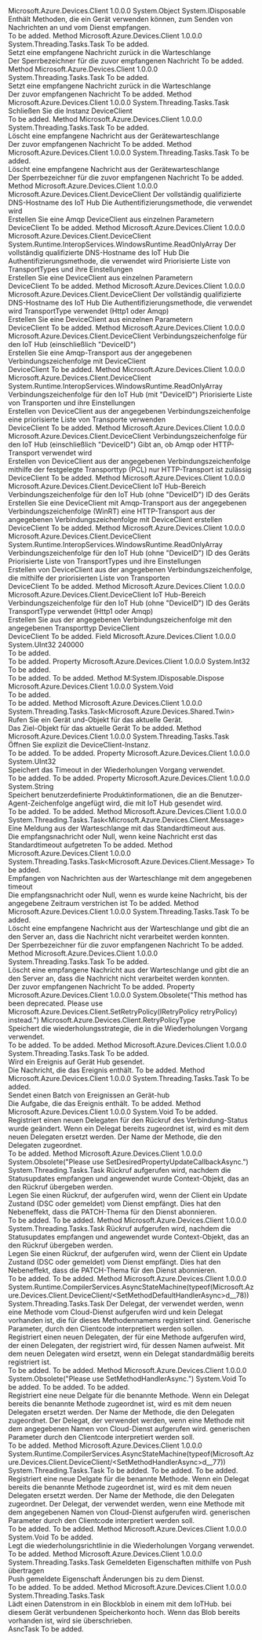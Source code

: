 <Type Name="DeviceClient" FullName="Microsoft.Azure.Devices.Client.DeviceClient">
  <TypeSignature Language="C#" Value="public sealed class DeviceClient : IDisposable" />
  <TypeSignature Language="ILAsm" Value=".class public auto ansi sealed beforefieldinit DeviceClient extends System.Object implements class System.IDisposable" />
  <TypeSignature Language="DocId" Value="T:Microsoft.Azure.Devices.Client.DeviceClient" />
  <TypeSignature Language="VB.NET" Value="Public NotInheritable Class DeviceClient&#xA;Implements IDisposable" />
  <TypeSignature Language="F#" Value="type DeviceClient = class&#xA;    interface IDisposable" />
  <AssemblyInfo>
    <AssemblyName>Microsoft.Azure.Devices.Client</AssemblyName>
    <AssemblyVersion>1.0.0.0</AssemblyVersion>
  </AssemblyInfo>
  <Base>
    <BaseTypeName>System.Object</BaseTypeName>
  </Base>
  <Interfaces>
    <Interface>
      <InterfaceName>System.IDisposable</InterfaceName>
    </Interface>
  </Interfaces>
  <Docs>
    <summary>
            Enthält Methoden, die ein Gerät verwenden können, zum Senden von Nachrichten an und vom Dienst empfangen.
            </summary>
    <remarks>To be added.</remarks>
  </Docs>
  <Members>
    <Member MemberName="AbandonAsync">
      <MemberSignature Language="C#" Value="public System.Threading.Tasks.Task AbandonAsync (Microsoft.Azure.Devices.Client.Message message);" />
      <MemberSignature Language="ILAsm" Value=".method public hidebysig instance class System.Threading.Tasks.Task AbandonAsync(class Microsoft.Azure.Devices.Client.Message message) cil managed" />
      <MemberSignature Language="DocId" Value="M:Microsoft.Azure.Devices.Client.DeviceClient.AbandonAsync(Microsoft.Azure.Devices.Client.Message)" />
      <MemberSignature Language="F#" Value="member this.AbandonAsync : Microsoft.Azure.Devices.Client.Message -&gt; System.Threading.Tasks.Task" Usage="deviceClient.AbandonAsync message" />
      <MemberType>Method</MemberType>
      <AssemblyInfo>
        <AssemblyName>Microsoft.Azure.Devices.Client</AssemblyName>
        <AssemblyVersion>1.0.0.0</AssemblyVersion>
      </AssemblyInfo>
      <ReturnValue>
        <ReturnType>System.Threading.Tasks.Task</ReturnType>
      </ReturnValue>
      <Parameters>
        <Parameter Name="message" Type="Microsoft.Azure.Devices.Client.Message" />
      </Parameters>
      <Docs>
        <param name="message">To be added.</param>
        <summary>
            Setzt eine empfangene Nachricht zurück in die Warteschlange
            </summary>
        <returns>Der Sperrbezeichner für die zuvor empfangenen Nachricht</returns>
        <remarks>To be added.</remarks>
      </Docs>
    </Member>
    <Member MemberName="AbandonAsync">
      <MemberSignature Language="C#" Value="public System.Threading.Tasks.Task AbandonAsync (string lockToken);" />
      <MemberSignature Language="ILAsm" Value=".method public hidebysig instance class System.Threading.Tasks.Task AbandonAsync(string lockToken) cil managed" />
      <MemberSignature Language="DocId" Value="M:Microsoft.Azure.Devices.Client.DeviceClient.AbandonAsync(System.String)" />
      <MemberSignature Language="VB.NET" Value="Public Function AbandonAsync (lockToken As String) As Task" />
      <MemberSignature Language="F#" Value="member this.AbandonAsync : string -&gt; System.Threading.Tasks.Task" Usage="deviceClient.AbandonAsync lockToken" />
      <MemberType>Method</MemberType>
      <AssemblyInfo>
        <AssemblyName>Microsoft.Azure.Devices.Client</AssemblyName>
        <AssemblyVersion>1.0.0.0</AssemblyVersion>
      </AssemblyInfo>
      <ReturnValue>
        <ReturnType>System.Threading.Tasks.Task</ReturnType>
      </ReturnValue>
      <Parameters>
        <Parameter Name="lockToken" Type="System.String" />
      </Parameters>
      <Docs>
        <param name="lockToken">To be added.</param>
        <summary>
            Setzt eine empfangene Nachricht zurück in die Warteschlange
            </summary>
        <returns>Der zuvor empfangenen Nachricht</returns>
        <remarks>To be added.</remarks>
      </Docs>
    </Member>
    <Member MemberName="CloseAsync">
      <MemberSignature Language="C#" Value="public System.Threading.Tasks.Task CloseAsync ();" />
      <MemberSignature Language="ILAsm" Value=".method public hidebysig instance class System.Threading.Tasks.Task CloseAsync() cil managed" />
      <MemberSignature Language="DocId" Value="M:Microsoft.Azure.Devices.Client.DeviceClient.CloseAsync" />
      <MemberSignature Language="VB.NET" Value="Public Function CloseAsync () As Task" />
      <MemberSignature Language="F#" Value="member this.CloseAsync : unit -&gt; System.Threading.Tasks.Task" Usage="deviceClient.CloseAsync " />
      <MemberType>Method</MemberType>
      <AssemblyInfo>
        <AssemblyName>Microsoft.Azure.Devices.Client</AssemblyName>
        <AssemblyVersion>1.0.0.0</AssemblyVersion>
      </AssemblyInfo>
      <ReturnValue>
        <ReturnType>System.Threading.Tasks.Task</ReturnType>
      </ReturnValue>
      <Parameters />
      <Docs>
        <summary>
            Schließen Sie die Instanz DeviceClient
            </summary>
        <returns />
        <remarks>To be added.</remarks>
      </Docs>
    </Member>
    <Member MemberName="CompleteAsync">
      <MemberSignature Language="C#" Value="public System.Threading.Tasks.Task CompleteAsync (Microsoft.Azure.Devices.Client.Message message);" />
      <MemberSignature Language="ILAsm" Value=".method public hidebysig instance class System.Threading.Tasks.Task CompleteAsync(class Microsoft.Azure.Devices.Client.Message message) cil managed" />
      <MemberSignature Language="DocId" Value="M:Microsoft.Azure.Devices.Client.DeviceClient.CompleteAsync(Microsoft.Azure.Devices.Client.Message)" />
      <MemberSignature Language="F#" Value="member this.CompleteAsync : Microsoft.Azure.Devices.Client.Message -&gt; System.Threading.Tasks.Task" Usage="deviceClient.CompleteAsync message" />
      <MemberType>Method</MemberType>
      <AssemblyInfo>
        <AssemblyName>Microsoft.Azure.Devices.Client</AssemblyName>
        <AssemblyVersion>1.0.0.0</AssemblyVersion>
      </AssemblyInfo>
      <ReturnValue>
        <ReturnType>System.Threading.Tasks.Task</ReturnType>
      </ReturnValue>
      <Parameters>
        <Parameter Name="message" Type="Microsoft.Azure.Devices.Client.Message" />
      </Parameters>
      <Docs>
        <param name="message">To be added.</param>
        <summary>
            Löscht eine empfangene Nachricht aus der Gerätewarteschlange
            </summary>
        <returns>Der zuvor empfangenen Nachricht</returns>
        <remarks>To be added.</remarks>
      </Docs>
    </Member>
    <Member MemberName="CompleteAsync">
      <MemberSignature Language="C#" Value="public System.Threading.Tasks.Task CompleteAsync (string lockToken);" />
      <MemberSignature Language="ILAsm" Value=".method public hidebysig instance class System.Threading.Tasks.Task CompleteAsync(string lockToken) cil managed" />
      <MemberSignature Language="DocId" Value="M:Microsoft.Azure.Devices.Client.DeviceClient.CompleteAsync(System.String)" />
      <MemberSignature Language="VB.NET" Value="Public Function CompleteAsync (lockToken As String) As Task" />
      <MemberSignature Language="F#" Value="member this.CompleteAsync : string -&gt; System.Threading.Tasks.Task" Usage="deviceClient.CompleteAsync lockToken" />
      <MemberType>Method</MemberType>
      <AssemblyInfo>
        <AssemblyName>Microsoft.Azure.Devices.Client</AssemblyName>
        <AssemblyVersion>1.0.0.0</AssemblyVersion>
      </AssemblyInfo>
      <ReturnValue>
        <ReturnType>System.Threading.Tasks.Task</ReturnType>
      </ReturnValue>
      <Parameters>
        <Parameter Name="lockToken" Type="System.String" />
      </Parameters>
      <Docs>
        <param name="lockToken">To be added.</param>
        <summary>
            Löscht eine empfangene Nachricht aus der Gerätewarteschlange
            </summary>
        <returns>Der Sperrbezeichner für die zuvor empfangenen Nachricht</returns>
        <remarks>To be added.</remarks>
      </Docs>
    </Member>
    <Member MemberName="Create">
      <MemberSignature Language="C#" Value="public static Microsoft.Azure.Devices.Client.DeviceClient Create (string hostname, Microsoft.Azure.Devices.Client.IAuthenticationMethod authenticationMethod);" />
      <MemberSignature Language="ILAsm" Value=".method public static hidebysig class Microsoft.Azure.Devices.Client.DeviceClient Create(string hostname, class Microsoft.Azure.Devices.Client.IAuthenticationMethod authenticationMethod) cil managed" />
      <MemberSignature Language="DocId" Value="M:Microsoft.Azure.Devices.Client.DeviceClient.Create(System.String,Microsoft.Azure.Devices.Client.IAuthenticationMethod)" />
      <MemberSignature Language="VB.NET" Value="Public Shared Function Create (hostname As String, authenticationMethod As IAuthenticationMethod) As DeviceClient" />
      <MemberSignature Language="F#" Value="static member Create : string * Microsoft.Azure.Devices.Client.IAuthenticationMethod -&gt; Microsoft.Azure.Devices.Client.DeviceClient" Usage="Microsoft.Azure.Devices.Client.DeviceClient.Create (hostname, authenticationMethod)" />
      <MemberType>Method</MemberType>
      <AssemblyInfo>
        <AssemblyName>Microsoft.Azure.Devices.Client</AssemblyName>
        <AssemblyVersion>1.0.0.0</AssemblyVersion>
      </AssemblyInfo>
      <ReturnValue>
        <ReturnType>Microsoft.Azure.Devices.Client.DeviceClient</ReturnType>
      </ReturnValue>
      <Parameters>
        <Parameter Name="hostname" Type="System.String" />
        <Parameter Name="authenticationMethod" Type="Microsoft.Azure.Devices.Client.IAuthenticationMethod" />
      </Parameters>
      <Docs>
        <param name="hostname">Der vollständig qualifizierte DNS-Hostname des IoT Hub</param>
        <param name="authenticationMethod">Die Authentifizierungsmethode, die verwendet wird</param>
        <summary>
            Erstellen Sie eine Amqp DeviceClient aus einzelnen Parametern
            </summary>
        <returns>DeviceClient</returns>
        <remarks>To be added.</remarks>
      </Docs>
    </Member>
    <Member MemberName="Create">
      <MemberSignature Language="C#" Value="public static Microsoft.Azure.Devices.Client.DeviceClient Create (string hostname, Microsoft.Azure.Devices.Client.IAuthenticationMethod authenticationMethod, Microsoft.Azure.Devices.Client.ITransportSettings[] transportSettings);" />
      <MemberSignature Language="ILAsm" Value=".method public static hidebysig class Microsoft.Azure.Devices.Client.DeviceClient Create(string hostname, class Microsoft.Azure.Devices.Client.IAuthenticationMethod authenticationMethod, class Microsoft.Azure.Devices.Client.ITransportSettings[] transportSettings) cil managed" />
      <MemberSignature Language="DocId" Value="M:Microsoft.Azure.Devices.Client.DeviceClient.Create(System.String,Microsoft.Azure.Devices.Client.IAuthenticationMethod,Microsoft.Azure.Devices.Client.ITransportSettings[])" />
      <MemberSignature Language="VB.NET" Value="Public Shared Function Create (hostname As String, authenticationMethod As IAuthenticationMethod, transportSettings As ITransportSettings()) As DeviceClient" />
      <MemberSignature Language="F#" Value="static member Create : string * Microsoft.Azure.Devices.Client.IAuthenticationMethod * Microsoft.Azure.Devices.Client.ITransportSettings[] -&gt; Microsoft.Azure.Devices.Client.DeviceClient" Usage="Microsoft.Azure.Devices.Client.DeviceClient.Create (hostname, authenticationMethod, transportSettings)" />
      <MemberType>Method</MemberType>
      <AssemblyInfo>
        <AssemblyName>Microsoft.Azure.Devices.Client</AssemblyName>
        <AssemblyVersion>1.0.0.0</AssemblyVersion>
      </AssemblyInfo>
      <ReturnValue>
        <ReturnType>Microsoft.Azure.Devices.Client.DeviceClient</ReturnType>
      </ReturnValue>
      <Parameters>
        <Parameter Name="hostname" Type="System.String" />
        <Parameter Name="authenticationMethod" Type="Microsoft.Azure.Devices.Client.IAuthenticationMethod" />
        <Parameter Name="transportSettings" Type="Microsoft.Azure.Devices.Client.ITransportSettings[]">
          <Attributes>
            <Attribute>
              <AttributeName>System.Runtime.InteropServices.WindowsRuntime.ReadOnlyArray</AttributeName>
            </Attribute>
          </Attributes>
        </Parameter>
      </Parameters>
      <Docs>
        <param name="hostname">Der vollständig qualifizierte DNS-Hostname des IoT Hub</param>
        <param name="authenticationMethod">Die Authentifizierungsmethode, die verwendet wird</param>
        <param name="transportSettings">Priorisierte Liste von TransportTypes und ihre Einstellungen</param>
        <summary>
            Erstellen Sie eine DeviceClient aus einzelnen Parametern
            </summary>
        <returns>DeviceClient</returns>
        <remarks>To be added.</remarks>
      </Docs>
    </Member>
    <Member MemberName="Create">
      <MemberSignature Language="C#" Value="public static Microsoft.Azure.Devices.Client.DeviceClient Create (string hostname, Microsoft.Azure.Devices.Client.IAuthenticationMethod authenticationMethod, Microsoft.Azure.Devices.Client.TransportType transportType);" />
      <MemberSignature Language="ILAsm" Value=".method public static hidebysig class Microsoft.Azure.Devices.Client.DeviceClient Create(string hostname, class Microsoft.Azure.Devices.Client.IAuthenticationMethod authenticationMethod, valuetype Microsoft.Azure.Devices.Client.TransportType transportType) cil managed" />
      <MemberSignature Language="DocId" Value="M:Microsoft.Azure.Devices.Client.DeviceClient.Create(System.String,Microsoft.Azure.Devices.Client.IAuthenticationMethod,Microsoft.Azure.Devices.Client.TransportType)" />
      <MemberSignature Language="F#" Value="static member Create : string * Microsoft.Azure.Devices.Client.IAuthenticationMethod * Microsoft.Azure.Devices.Client.TransportType -&gt; Microsoft.Azure.Devices.Client.DeviceClient" Usage="Microsoft.Azure.Devices.Client.DeviceClient.Create (hostname, authenticationMethod, transportType)" />
      <MemberType>Method</MemberType>
      <AssemblyInfo>
        <AssemblyName>Microsoft.Azure.Devices.Client</AssemblyName>
        <AssemblyVersion>1.0.0.0</AssemblyVersion>
      </AssemblyInfo>
      <ReturnValue>
        <ReturnType>Microsoft.Azure.Devices.Client.DeviceClient</ReturnType>
      </ReturnValue>
      <Parameters>
        <Parameter Name="hostname" Type="System.String" />
        <Parameter Name="authenticationMethod" Type="Microsoft.Azure.Devices.Client.IAuthenticationMethod" />
        <Parameter Name="transportType" Type="Microsoft.Azure.Devices.Client.TransportType" />
      </Parameters>
      <Docs>
        <param name="hostname">Der vollständig qualifizierte DNS-Hostname des IoT Hub</param>
        <param name="authenticationMethod">Die Authentifizierungsmethode, die verwendet wird</param>
        <param name="transportType">TransportType verwendet (Http1 oder Amqp)</param>
        <summary>
            Erstellen Sie eine DeviceClient aus einzelnen Parametern
            </summary>
        <returns>DeviceClient</returns>
        <remarks>To be added.</remarks>
      </Docs>
    </Member>
    <Member MemberName="CreateFromConnectionString">
      <MemberSignature Language="C#" Value="public static Microsoft.Azure.Devices.Client.DeviceClient CreateFromConnectionString (string connectionString);" />
      <MemberSignature Language="ILAsm" Value=".method public static hidebysig class Microsoft.Azure.Devices.Client.DeviceClient CreateFromConnectionString(string connectionString) cil managed" />
      <MemberSignature Language="DocId" Value="M:Microsoft.Azure.Devices.Client.DeviceClient.CreateFromConnectionString(System.String)" />
      <MemberSignature Language="VB.NET" Value="Public Shared Function CreateFromConnectionString (connectionString As String) As DeviceClient" />
      <MemberSignature Language="F#" Value="static member CreateFromConnectionString : string -&gt; Microsoft.Azure.Devices.Client.DeviceClient" Usage="Microsoft.Azure.Devices.Client.DeviceClient.CreateFromConnectionString connectionString" />
      <MemberType>Method</MemberType>
      <AssemblyInfo>
        <AssemblyName>Microsoft.Azure.Devices.Client</AssemblyName>
        <AssemblyVersion>1.0.0.0</AssemblyVersion>
      </AssemblyInfo>
      <ReturnValue>
        <ReturnType>Microsoft.Azure.Devices.Client.DeviceClient</ReturnType>
      </ReturnValue>
      <Parameters>
        <Parameter Name="connectionString" Type="System.String" />
      </Parameters>
      <Docs>
        <param name="connectionString">Verbindungszeichenfolge für den IoT Hub (einschließlich "DeviceID")</param>
        <summary>
            Erstellen Sie eine Amqp-Transport aus der angegebenen Verbindungszeichenfolge mit DeviceClient
            </summary>
        <returns>DeviceClient</returns>
        <remarks>To be added.</remarks>
      </Docs>
    </Member>
    <Member MemberName="CreateFromConnectionString">
      <MemberSignature Language="C#" Value="public static Microsoft.Azure.Devices.Client.DeviceClient CreateFromConnectionString (string connectionString, Microsoft.Azure.Devices.Client.ITransportSettings[] transportSettings);" />
      <MemberSignature Language="ILAsm" Value=".method public static hidebysig class Microsoft.Azure.Devices.Client.DeviceClient CreateFromConnectionString(string connectionString, class Microsoft.Azure.Devices.Client.ITransportSettings[] transportSettings) cil managed" />
      <MemberSignature Language="DocId" Value="M:Microsoft.Azure.Devices.Client.DeviceClient.CreateFromConnectionString(System.String,Microsoft.Azure.Devices.Client.ITransportSettings[])" />
      <MemberSignature Language="VB.NET" Value="Public Shared Function CreateFromConnectionString (connectionString As String, transportSettings As ITransportSettings()) As DeviceClient" />
      <MemberSignature Language="F#" Value="static member CreateFromConnectionString : string * Microsoft.Azure.Devices.Client.ITransportSettings[] -&gt; Microsoft.Azure.Devices.Client.DeviceClient" Usage="Microsoft.Azure.Devices.Client.DeviceClient.CreateFromConnectionString (connectionString, transportSettings)" />
      <MemberType>Method</MemberType>
      <AssemblyInfo>
        <AssemblyName>Microsoft.Azure.Devices.Client</AssemblyName>
        <AssemblyVersion>1.0.0.0</AssemblyVersion>
      </AssemblyInfo>
      <ReturnValue>
        <ReturnType>Microsoft.Azure.Devices.Client.DeviceClient</ReturnType>
      </ReturnValue>
      <Parameters>
        <Parameter Name="connectionString" Type="System.String" />
        <Parameter Name="transportSettings" Type="Microsoft.Azure.Devices.Client.ITransportSettings[]">
          <Attributes>
            <Attribute>
              <AttributeName>System.Runtime.InteropServices.WindowsRuntime.ReadOnlyArray</AttributeName>
            </Attribute>
          </Attributes>
        </Parameter>
      </Parameters>
      <Docs>
        <param name="connectionString">Verbindungszeichenfolge für den IoT Hub (mit "DeviceID")</param>
        <param name="transportSettings">Priorisierte Liste von Transporten und ihre Einstellungen</param>
        <summary>
            Erstellen von DeviceClient aus der angegebenen Verbindungszeichenfolge eine priorisierte Liste von Transporte verwenden
            </summary>
        <returns>DeviceClient</returns>
        <remarks>To be added.</remarks>
      </Docs>
    </Member>
    <Member MemberName="CreateFromConnectionString">
      <MemberSignature Language="C#" Value="public static Microsoft.Azure.Devices.Client.DeviceClient CreateFromConnectionString (string connectionString, Microsoft.Azure.Devices.Client.TransportType transportType);" />
      <MemberSignature Language="ILAsm" Value=".method public static hidebysig class Microsoft.Azure.Devices.Client.DeviceClient CreateFromConnectionString(string connectionString, valuetype Microsoft.Azure.Devices.Client.TransportType transportType) cil managed" />
      <MemberSignature Language="DocId" Value="M:Microsoft.Azure.Devices.Client.DeviceClient.CreateFromConnectionString(System.String,Microsoft.Azure.Devices.Client.TransportType)" />
      <MemberSignature Language="F#" Value="static member CreateFromConnectionString : string * Microsoft.Azure.Devices.Client.TransportType -&gt; Microsoft.Azure.Devices.Client.DeviceClient" Usage="Microsoft.Azure.Devices.Client.DeviceClient.CreateFromConnectionString (connectionString, transportType)" />
      <MemberType>Method</MemberType>
      <AssemblyInfo>
        <AssemblyName>Microsoft.Azure.Devices.Client</AssemblyName>
        <AssemblyVersion>1.0.0.0</AssemblyVersion>
      </AssemblyInfo>
      <ReturnValue>
        <ReturnType>Microsoft.Azure.Devices.Client.DeviceClient</ReturnType>
      </ReturnValue>
      <Parameters>
        <Parameter Name="connectionString" Type="System.String" />
        <Parameter Name="transportType" Type="Microsoft.Azure.Devices.Client.TransportType" />
      </Parameters>
      <Docs>
        <param name="connectionString">Verbindungszeichenfolge für den IoT Hub (einschließlich "DeviceID")</param>
        <param name="transportType">Gibt an, ob Amqp oder HTTP-Transport verwendet wird</param>
        <summary>
            Erstellen von DeviceClient aus der angegebenen Verbindungszeichenfolge mithilfe der festgelegte Transporttyp (PCL) nur HTTP-Transport ist zulässig
            </summary>
        <returns>DeviceClient</returns>
        <remarks>To be added.</remarks>
      </Docs>
    </Member>
    <Member MemberName="CreateFromConnectionString">
      <MemberSignature Language="C#" Value="public static Microsoft.Azure.Devices.Client.DeviceClient CreateFromConnectionString (string connectionString, string deviceId);" />
      <MemberSignature Language="ILAsm" Value=".method public static hidebysig class Microsoft.Azure.Devices.Client.DeviceClient CreateFromConnectionString(string connectionString, string deviceId) cil managed" />
      <MemberSignature Language="DocId" Value="M:Microsoft.Azure.Devices.Client.DeviceClient.CreateFromConnectionString(System.String,System.String)" />
      <MemberSignature Language="VB.NET" Value="Public Shared Function CreateFromConnectionString (connectionString As String, deviceId As String) As DeviceClient" />
      <MemberSignature Language="F#" Value="static member CreateFromConnectionString : string * string -&gt; Microsoft.Azure.Devices.Client.DeviceClient" Usage="Microsoft.Azure.Devices.Client.DeviceClient.CreateFromConnectionString (connectionString, deviceId)" />
      <MemberType>Method</MemberType>
      <AssemblyInfo>
        <AssemblyName>Microsoft.Azure.Devices.Client</AssemblyName>
        <AssemblyVersion>1.0.0.0</AssemblyVersion>
      </AssemblyInfo>
      <ReturnValue>
        <ReturnType>Microsoft.Azure.Devices.Client.DeviceClient</ReturnType>
      </ReturnValue>
      <Parameters>
        <Parameter Name="connectionString" Type="System.String" />
        <Parameter Name="deviceId" Type="System.String" />
      </Parameters>
      <Docs>
        <param name="connectionString">IoT Hub-Bereich Verbindungszeichenfolge für den IoT Hub (ohne "DeviceID")</param>
        <param name="deviceId">ID des Geräts</param>
        <summary>
            Erstellen Sie eine DeviceClient mit Amqp-Transport aus der angegebenen Verbindungszeichenfolge (WinRT) eine HTTP-Transport aus der angegebenen Verbindungszeichenfolge mit DeviceClient erstellen
            </summary>
        <returns>DeviceClient</returns>
        <remarks>To be added.</remarks>
      </Docs>
    </Member>
    <Member MemberName="CreateFromConnectionString">
      <MemberSignature Language="C#" Value="public static Microsoft.Azure.Devices.Client.DeviceClient CreateFromConnectionString (string connectionString, string deviceId, Microsoft.Azure.Devices.Client.ITransportSettings[] transportSettings);" />
      <MemberSignature Language="ILAsm" Value=".method public static hidebysig class Microsoft.Azure.Devices.Client.DeviceClient CreateFromConnectionString(string connectionString, string deviceId, class Microsoft.Azure.Devices.Client.ITransportSettings[] transportSettings) cil managed" />
      <MemberSignature Language="DocId" Value="M:Microsoft.Azure.Devices.Client.DeviceClient.CreateFromConnectionString(System.String,System.String,Microsoft.Azure.Devices.Client.ITransportSettings[])" />
      <MemberSignature Language="VB.NET" Value="Public Shared Function CreateFromConnectionString (connectionString As String, deviceId As String, transportSettings As ITransportSettings()) As DeviceClient" />
      <MemberSignature Language="F#" Value="static member CreateFromConnectionString : string * string * Microsoft.Azure.Devices.Client.ITransportSettings[] -&gt; Microsoft.Azure.Devices.Client.DeviceClient" Usage="Microsoft.Azure.Devices.Client.DeviceClient.CreateFromConnectionString (connectionString, deviceId, transportSettings)" />
      <MemberType>Method</MemberType>
      <AssemblyInfo>
        <AssemblyName>Microsoft.Azure.Devices.Client</AssemblyName>
        <AssemblyVersion>1.0.0.0</AssemblyVersion>
      </AssemblyInfo>
      <ReturnValue>
        <ReturnType>Microsoft.Azure.Devices.Client.DeviceClient</ReturnType>
      </ReturnValue>
      <Parameters>
        <Parameter Name="connectionString" Type="System.String" />
        <Parameter Name="deviceId" Type="System.String" />
        <Parameter Name="transportSettings" Type="Microsoft.Azure.Devices.Client.ITransportSettings[]">
          <Attributes>
            <Attribute>
              <AttributeName>System.Runtime.InteropServices.WindowsRuntime.ReadOnlyArray</AttributeName>
            </Attribute>
          </Attributes>
        </Parameter>
      </Parameters>
      <Docs>
        <param name="connectionString">Verbindungszeichenfolge für den IoT Hub (ohne "DeviceID")</param>
        <param name="deviceId">ID des Geräts</param>
        <param name="transportSettings">Priorisierte Liste von TransportTypes und ihre Einstellungen</param>
        <summary>
            Erstellen von DeviceClient aus der angegebenen Verbindungszeichenfolge, die mithilfe der priorisierten Liste von Transporten
            </summary>
        <returns>DeviceClient</returns>
        <remarks>To be added.</remarks>
      </Docs>
    </Member>
    <Member MemberName="CreateFromConnectionString">
      <MemberSignature Language="C#" Value="public static Microsoft.Azure.Devices.Client.DeviceClient CreateFromConnectionString (string connectionString, string deviceId, Microsoft.Azure.Devices.Client.TransportType transportType);" />
      <MemberSignature Language="ILAsm" Value=".method public static hidebysig class Microsoft.Azure.Devices.Client.DeviceClient CreateFromConnectionString(string connectionString, string deviceId, valuetype Microsoft.Azure.Devices.Client.TransportType transportType) cil managed" />
      <MemberSignature Language="DocId" Value="M:Microsoft.Azure.Devices.Client.DeviceClient.CreateFromConnectionString(System.String,System.String,Microsoft.Azure.Devices.Client.TransportType)" />
      <MemberSignature Language="F#" Value="static member CreateFromConnectionString : string * string * Microsoft.Azure.Devices.Client.TransportType -&gt; Microsoft.Azure.Devices.Client.DeviceClient" Usage="Microsoft.Azure.Devices.Client.DeviceClient.CreateFromConnectionString (connectionString, deviceId, transportType)" />
      <MemberType>Method</MemberType>
      <AssemblyInfo>
        <AssemblyName>Microsoft.Azure.Devices.Client</AssemblyName>
        <AssemblyVersion>1.0.0.0</AssemblyVersion>
      </AssemblyInfo>
      <ReturnValue>
        <ReturnType>Microsoft.Azure.Devices.Client.DeviceClient</ReturnType>
      </ReturnValue>
      <Parameters>
        <Parameter Name="connectionString" Type="System.String" />
        <Parameter Name="deviceId" Type="System.String" />
        <Parameter Name="transportType" Type="Microsoft.Azure.Devices.Client.TransportType" />
      </Parameters>
      <Docs>
        <param name="connectionString">IoT Hub-Bereich Verbindungszeichenfolge für den IoT Hub (ohne "DeviceID")</param>
        <param name="deviceId">ID des Geräts</param>
        <param name="transportType">TransportType verwendet (Http1 oder Amqp)</param>
        <summary>
            Erstellen Sie aus der angegebenen Verbindungszeichenfolge mit den angegebenen Transporttyp DeviceClient
            </summary>
        <returns>DeviceClient</returns>
        <remarks>To be added.</remarks>
      </Docs>
    </Member>
    <Member MemberName="DefaultOperationTimeoutInMilliseconds">
      <MemberSignature Language="C#" Value="public const uint DefaultOperationTimeoutInMilliseconds = 240000;" />
      <MemberSignature Language="ILAsm" Value=".field public static literal unsigned int32 DefaultOperationTimeoutInMilliseconds = (240000)" />
      <MemberSignature Language="DocId" Value="F:Microsoft.Azure.Devices.Client.DeviceClient.DefaultOperationTimeoutInMilliseconds" />
      <MemberSignature Language="VB.NET" Value="Public Const DefaultOperationTimeoutInMilliseconds As UInteger  = 240000" />
      <MemberSignature Language="F#" Value="val mutable DefaultOperationTimeoutInMilliseconds : uint32" Usage="Microsoft.Azure.Devices.Client.DeviceClient.DefaultOperationTimeoutInMilliseconds" />
      <MemberType>Field</MemberType>
      <AssemblyInfo>
        <AssemblyName>Microsoft.Azure.Devices.Client</AssemblyName>
        <AssemblyVersion>1.0.0.0</AssemblyVersion>
      </AssemblyInfo>
      <ReturnValue>
        <ReturnType>System.UInt32</ReturnType>
      </ReturnValue>
      <MemberValue>240000</MemberValue>
      <Docs>
        <summary>To be added.</summary>
        <remarks>To be added.</remarks>
      </Docs>
    </Member>
    <Member MemberName="DiagnosticSamplingPercentage">
      <MemberSignature Language="C#" Value="public int DiagnosticSamplingPercentage { get; set; }" />
      <MemberSignature Language="ILAsm" Value=".property instance int32 DiagnosticSamplingPercentage" />
      <MemberSignature Language="DocId" Value="P:Microsoft.Azure.Devices.Client.DeviceClient.DiagnosticSamplingPercentage" />
      <MemberSignature Language="VB.NET" Value="Public Property DiagnosticSamplingPercentage As Integer" />
      <MemberSignature Language="F#" Value="member this.DiagnosticSamplingPercentage : int with get, set" Usage="Microsoft.Azure.Devices.Client.DeviceClient.DiagnosticSamplingPercentage" />
      <MemberType>Property</MemberType>
      <AssemblyInfo>
        <AssemblyName>Microsoft.Azure.Devices.Client</AssemblyName>
        <AssemblyVersion>1.0.0.0</AssemblyVersion>
      </AssemblyInfo>
      <ReturnValue>
        <ReturnType>System.Int32</ReturnType>
      </ReturnValue>
      <Docs>
        <summary>To be added.</summary>
        <value>To be added.</value>
        <remarks>To be added.</remarks>
      </Docs>
    </Member>
    <Member MemberName="Dispose">
      <MemberSignature Language="C#" Value="public void Dispose ();" />
      <MemberSignature Language="ILAsm" Value=".method public hidebysig newslot virtual instance void Dispose() cil managed" />
      <MemberSignature Language="DocId" Value="M:Microsoft.Azure.Devices.Client.DeviceClient.Dispose" />
      <MemberSignature Language="VB.NET" Value="Public Sub Dispose ()" />
      <MemberSignature Language="F#" Value="abstract member Dispose : unit -&gt; unit&#xA;override this.Dispose : unit -&gt; unit" Usage="deviceClient.Dispose " />
      <MemberType>Method</MemberType>
      <Implements>
        <InterfaceMember>M:System.IDisposable.Dispose</InterfaceMember>
      </Implements>
      <AssemblyInfo>
        <AssemblyName>Microsoft.Azure.Devices.Client</AssemblyName>
        <AssemblyVersion>1.0.0.0</AssemblyVersion>
      </AssemblyInfo>
      <ReturnValue>
        <ReturnType>System.Void</ReturnType>
      </ReturnValue>
      <Parameters />
      <Docs>
        <summary>To be added.</summary>
        <remarks>To be added.</remarks>
      </Docs>
    </Member>
    <Member MemberName="GetTwinAsync">
      <MemberSignature Language="C#" Value="public System.Threading.Tasks.Task&lt;Microsoft.Azure.Devices.Shared.Twin&gt; GetTwinAsync ();" />
      <MemberSignature Language="ILAsm" Value=".method public hidebysig instance class System.Threading.Tasks.Task`1&lt;class Microsoft.Azure.Devices.Shared.Twin&gt; GetTwinAsync() cil managed" />
      <MemberSignature Language="DocId" Value="M:Microsoft.Azure.Devices.Client.DeviceClient.GetTwinAsync" />
      <MemberSignature Language="VB.NET" Value="Public Function GetTwinAsync () As Task(Of Twin)" />
      <MemberSignature Language="F#" Value="member this.GetTwinAsync : unit -&gt; System.Threading.Tasks.Task&lt;Microsoft.Azure.Devices.Shared.Twin&gt;" Usage="deviceClient.GetTwinAsync " />
      <MemberType>Method</MemberType>
      <AssemblyInfo>
        <AssemblyName>Microsoft.Azure.Devices.Client</AssemblyName>
        <AssemblyVersion>1.0.0.0</AssemblyVersion>
      </AssemblyInfo>
      <ReturnValue>
        <ReturnType>System.Threading.Tasks.Task&lt;Microsoft.Azure.Devices.Shared.Twin&gt;</ReturnType>
      </ReturnValue>
      <Parameters />
      <Docs>
        <summary>
            Rufen Sie ein Gerät und-Objekt für das aktuelle Gerät.
            </summary>
        <returns>Das Ziel-Objekt für das aktuelle Gerät</returns>
        <remarks>To be added.</remarks>
      </Docs>
    </Member>
    <Member MemberName="OpenAsync">
      <MemberSignature Language="C#" Value="public System.Threading.Tasks.Task OpenAsync ();" />
      <MemberSignature Language="ILAsm" Value=".method public hidebysig instance class System.Threading.Tasks.Task OpenAsync() cil managed" />
      <MemberSignature Language="DocId" Value="M:Microsoft.Azure.Devices.Client.DeviceClient.OpenAsync" />
      <MemberSignature Language="VB.NET" Value="Public Function OpenAsync () As Task" />
      <MemberSignature Language="F#" Value="member this.OpenAsync : unit -&gt; System.Threading.Tasks.Task" Usage="deviceClient.OpenAsync " />
      <MemberType>Method</MemberType>
      <AssemblyInfo>
        <AssemblyName>Microsoft.Azure.Devices.Client</AssemblyName>
        <AssemblyVersion>1.0.0.0</AssemblyVersion>
      </AssemblyInfo>
      <ReturnValue>
        <ReturnType>System.Threading.Tasks.Task</ReturnType>
      </ReturnValue>
      <Parameters />
      <Docs>
        <summary>
            Öffnen Sie explizit die DeviceClient-Instanz.
            </summary>
        <returns>To be added.</returns>
        <remarks>To be added.</remarks>
      </Docs>
    </Member>
    <Member MemberName="OperationTimeoutInMilliseconds">
      <MemberSignature Language="C#" Value="public uint OperationTimeoutInMilliseconds { get; set; }" />
      <MemberSignature Language="ILAsm" Value=".property instance unsigned int32 OperationTimeoutInMilliseconds" />
      <MemberSignature Language="DocId" Value="P:Microsoft.Azure.Devices.Client.DeviceClient.OperationTimeoutInMilliseconds" />
      <MemberSignature Language="VB.NET" Value="Public Property OperationTimeoutInMilliseconds As UInteger" />
      <MemberSignature Language="F#" Value="member this.OperationTimeoutInMilliseconds : uint32 with get, set" Usage="Microsoft.Azure.Devices.Client.DeviceClient.OperationTimeoutInMilliseconds" />
      <MemberType>Property</MemberType>
      <AssemblyInfo>
        <AssemblyName>Microsoft.Azure.Devices.Client</AssemblyName>
        <AssemblyVersion>1.0.0.0</AssemblyVersion>
      </AssemblyInfo>
      <ReturnValue>
        <ReturnType>System.UInt32</ReturnType>
      </ReturnValue>
      <Docs>
        <summary>
            Speichert das Timeout in der Wiederholungen Vorgang verwendet.
            </summary>
        <value>To be added.</value>
        <remarks>To be added.</remarks>
      </Docs>
    </Member>
    <Member MemberName="ProductInfo">
      <MemberSignature Language="C#" Value="public string ProductInfo { get; set; }" />
      <MemberSignature Language="ILAsm" Value=".property instance string ProductInfo" />
      <MemberSignature Language="DocId" Value="P:Microsoft.Azure.Devices.Client.DeviceClient.ProductInfo" />
      <MemberSignature Language="VB.NET" Value="Public Property ProductInfo As String" />
      <MemberSignature Language="F#" Value="member this.ProductInfo : string with get, set" Usage="Microsoft.Azure.Devices.Client.DeviceClient.ProductInfo" />
      <MemberType>Property</MemberType>
      <AssemblyInfo>
        <AssemblyName>Microsoft.Azure.Devices.Client</AssemblyName>
        <AssemblyVersion>1.0.0.0</AssemblyVersion>
      </AssemblyInfo>
      <ReturnValue>
        <ReturnType>System.String</ReturnType>
      </ReturnValue>
      <Docs>
        <summary>
            Speichert benutzerdefinierte Produktinformationen, die an die Benutzer-Agent-Zeichenfolge angefügt wird, die mit IoT Hub gesendet wird.
            </summary>
        <value>To be added.</value>
        <remarks>To be added.</remarks>
      </Docs>
    </Member>
    <Member MemberName="ReceiveAsync">
      <MemberSignature Language="C#" Value="public System.Threading.Tasks.Task&lt;Microsoft.Azure.Devices.Client.Message&gt; ReceiveAsync ();" />
      <MemberSignature Language="ILAsm" Value=".method public hidebysig instance class System.Threading.Tasks.Task`1&lt;class Microsoft.Azure.Devices.Client.Message&gt; ReceiveAsync() cil managed" />
      <MemberSignature Language="DocId" Value="M:Microsoft.Azure.Devices.Client.DeviceClient.ReceiveAsync" />
      <MemberSignature Language="VB.NET" Value="Public Function ReceiveAsync () As Task(Of Message)" />
      <MemberSignature Language="F#" Value="member this.ReceiveAsync : unit -&gt; System.Threading.Tasks.Task&lt;Microsoft.Azure.Devices.Client.Message&gt;" Usage="deviceClient.ReceiveAsync " />
      <MemberType>Method</MemberType>
      <AssemblyInfo>
        <AssemblyName>Microsoft.Azure.Devices.Client</AssemblyName>
        <AssemblyVersion>1.0.0.0</AssemblyVersion>
      </AssemblyInfo>
      <ReturnValue>
        <ReturnType>System.Threading.Tasks.Task&lt;Microsoft.Azure.Devices.Client.Message&gt;</ReturnType>
      </ReturnValue>
      <Parameters />
      <Docs>
        <summary>
            Eine Meldung aus der Warteschlange mit das Standardtimeout aus.
            </summary>
        <returns>Die empfangsnachricht oder Null, wenn keine Nachricht erst das Standardtimeout aufgetreten</returns>
        <remarks>To be added.</remarks>
      </Docs>
    </Member>
    <Member MemberName="ReceiveAsync">
      <MemberSignature Language="C#" Value="public System.Threading.Tasks.Task&lt;Microsoft.Azure.Devices.Client.Message&gt; ReceiveAsync (TimeSpan timeout);" />
      <MemberSignature Language="ILAsm" Value=".method public hidebysig instance class System.Threading.Tasks.Task`1&lt;class Microsoft.Azure.Devices.Client.Message&gt; ReceiveAsync(valuetype System.TimeSpan timeout) cil managed" />
      <MemberSignature Language="DocId" Value="M:Microsoft.Azure.Devices.Client.DeviceClient.ReceiveAsync(System.TimeSpan)" />
      <MemberSignature Language="VB.NET" Value="Public Function ReceiveAsync (timeout As TimeSpan) As Task(Of Message)" />
      <MemberSignature Language="F#" Value="member this.ReceiveAsync : TimeSpan -&gt; System.Threading.Tasks.Task&lt;Microsoft.Azure.Devices.Client.Message&gt;" Usage="deviceClient.ReceiveAsync timeout" />
      <MemberType>Method</MemberType>
      <AssemblyInfo>
        <AssemblyName>Microsoft.Azure.Devices.Client</AssemblyName>
        <AssemblyVersion>1.0.0.0</AssemblyVersion>
      </AssemblyInfo>
      <ReturnValue>
        <ReturnType>System.Threading.Tasks.Task&lt;Microsoft.Azure.Devices.Client.Message&gt;</ReturnType>
      </ReturnValue>
      <Parameters>
        <Parameter Name="timeout" Type="System.TimeSpan" />
      </Parameters>
      <Docs>
        <param name="timeout">To be added.</param>
        <summary>
            Empfangen von Nachrichten aus der Warteschlange mit dem angegebenen timeout
            </summary>
        <returns>Die empfangsnachricht oder Null, wenn es wurde keine Nachricht, bis der angegebene Zeitraum verstrichen ist</returns>
        <remarks>To be added.</remarks>
      </Docs>
    </Member>
    <Member MemberName="RejectAsync">
      <MemberSignature Language="C#" Value="public System.Threading.Tasks.Task RejectAsync (Microsoft.Azure.Devices.Client.Message message);" />
      <MemberSignature Language="ILAsm" Value=".method public hidebysig instance class System.Threading.Tasks.Task RejectAsync(class Microsoft.Azure.Devices.Client.Message message) cil managed" />
      <MemberSignature Language="DocId" Value="M:Microsoft.Azure.Devices.Client.DeviceClient.RejectAsync(Microsoft.Azure.Devices.Client.Message)" />
      <MemberSignature Language="F#" Value="member this.RejectAsync : Microsoft.Azure.Devices.Client.Message -&gt; System.Threading.Tasks.Task" Usage="deviceClient.RejectAsync message" />
      <MemberType>Method</MemberType>
      <AssemblyInfo>
        <AssemblyName>Microsoft.Azure.Devices.Client</AssemblyName>
        <AssemblyVersion>1.0.0.0</AssemblyVersion>
      </AssemblyInfo>
      <ReturnValue>
        <ReturnType>System.Threading.Tasks.Task</ReturnType>
      </ReturnValue>
      <Parameters>
        <Parameter Name="message" Type="Microsoft.Azure.Devices.Client.Message" />
      </Parameters>
      <Docs>
        <param name="message">To be added.</param>
        <summary>
            Löscht eine empfangene Nachricht aus der Warteschlange und gibt die an den Server an, dass die Nachricht nicht verarbeitet werden konnten.
            </summary>
        <returns>Der Sperrbezeichner für die zuvor empfangenen Nachricht</returns>
        <remarks>To be added.</remarks>
      </Docs>
    </Member>
    <Member MemberName="RejectAsync">
      <MemberSignature Language="C#" Value="public System.Threading.Tasks.Task RejectAsync (string lockToken);" />
      <MemberSignature Language="ILAsm" Value=".method public hidebysig instance class System.Threading.Tasks.Task RejectAsync(string lockToken) cil managed" />
      <MemberSignature Language="DocId" Value="M:Microsoft.Azure.Devices.Client.DeviceClient.RejectAsync(System.String)" />
      <MemberSignature Language="VB.NET" Value="Public Function RejectAsync (lockToken As String) As Task" />
      <MemberSignature Language="F#" Value="member this.RejectAsync : string -&gt; System.Threading.Tasks.Task" Usage="deviceClient.RejectAsync lockToken" />
      <MemberType>Method</MemberType>
      <AssemblyInfo>
        <AssemblyName>Microsoft.Azure.Devices.Client</AssemblyName>
        <AssemblyVersion>1.0.0.0</AssemblyVersion>
      </AssemblyInfo>
      <ReturnValue>
        <ReturnType>System.Threading.Tasks.Task</ReturnType>
      </ReturnValue>
      <Parameters>
        <Parameter Name="lockToken" Type="System.String" />
      </Parameters>
      <Docs>
        <param name="lockToken">To be added.</param>
        <summary>
            Löscht eine empfangene Nachricht aus der Warteschlange und gibt die an den Server an, dass die Nachricht nicht verarbeitet werden konnten.
            </summary>
        <returns>Der zuvor empfangenen Nachricht</returns>
        <remarks>To be added.</remarks>
      </Docs>
    </Member>
    <Member MemberName="RetryPolicy">
      <MemberSignature Language="C#" Value="public Microsoft.Azure.Devices.Client.RetryPolicyType RetryPolicy { get; set; }" />
      <MemberSignature Language="ILAsm" Value=".property instance valuetype Microsoft.Azure.Devices.Client.RetryPolicyType RetryPolicy" />
      <MemberSignature Language="DocId" Value="P:Microsoft.Azure.Devices.Client.DeviceClient.RetryPolicy" />
      <MemberSignature Language="VB.NET" Value="Public Property RetryPolicy As RetryPolicyType" />
      <MemberSignature Language="F#" Value="member this.RetryPolicy : Microsoft.Azure.Devices.Client.RetryPolicyType with get, set" Usage="Microsoft.Azure.Devices.Client.DeviceClient.RetryPolicy" />
      <MemberType>Property</MemberType>
      <AssemblyInfo>
        <AssemblyName>Microsoft.Azure.Devices.Client</AssemblyName>
        <AssemblyVersion>1.0.0.0</AssemblyVersion>
      </AssemblyInfo>
      <Attributes>
        <Attribute>
          <AttributeName>System.Obsolete("This method has been deprecated.  Please use Microsoft.Azure.Devices.Client.SetRetryPolicy(IRetryPolicy retryPolicy) instead.")</AttributeName>
        </Attribute>
      </Attributes>
      <ReturnValue>
        <ReturnType>Microsoft.Azure.Devices.Client.RetryPolicyType</ReturnType>
      </ReturnValue>
      <Docs>
        <summary>
            Speichert die wiederholungsstrategie, die in die Wiederholungen Vorgang verwendet.
            </summary>
        <value>To be added.</value>
        <remarks>To be added.</remarks>
      </Docs>
    </Member>
    <Member MemberName="SendEventAsync">
      <MemberSignature Language="C#" Value="public System.Threading.Tasks.Task SendEventAsync (Microsoft.Azure.Devices.Client.Message message);" />
      <MemberSignature Language="ILAsm" Value=".method public hidebysig instance class System.Threading.Tasks.Task SendEventAsync(class Microsoft.Azure.Devices.Client.Message message) cil managed" />
      <MemberSignature Language="DocId" Value="M:Microsoft.Azure.Devices.Client.DeviceClient.SendEventAsync(Microsoft.Azure.Devices.Client.Message)" />
      <MemberSignature Language="F#" Value="member this.SendEventAsync : Microsoft.Azure.Devices.Client.Message -&gt; System.Threading.Tasks.Task" Usage="deviceClient.SendEventAsync message" />
      <MemberType>Method</MemberType>
      <AssemblyInfo>
        <AssemblyName>Microsoft.Azure.Devices.Client</AssemblyName>
        <AssemblyVersion>1.0.0.0</AssemblyVersion>
      </AssemblyInfo>
      <ReturnValue>
        <ReturnType>System.Threading.Tasks.Task</ReturnType>
      </ReturnValue>
      <Parameters>
        <Parameter Name="message" Type="Microsoft.Azure.Devices.Client.Message" />
      </Parameters>
      <Docs>
        <param name="message">To be added.</param>
        <summary>
            Wird ein Ereignis auf Gerät Hub gesendet.
            </summary>
        <returns>Die Nachricht, die das Ereignis enthält.</returns>
        <remarks>To be added.</remarks>
      </Docs>
    </Member>
    <Member MemberName="SendEventBatchAsync">
      <MemberSignature Language="C#" Value="public System.Threading.Tasks.Task SendEventBatchAsync (System.Collections.Generic.IEnumerable&lt;Microsoft.Azure.Devices.Client.Message&gt; messages);" />
      <MemberSignature Language="ILAsm" Value=".method public hidebysig instance class System.Threading.Tasks.Task SendEventBatchAsync(class System.Collections.Generic.IEnumerable`1&lt;class Microsoft.Azure.Devices.Client.Message&gt; messages) cil managed" />
      <MemberSignature Language="DocId" Value="M:Microsoft.Azure.Devices.Client.DeviceClient.SendEventBatchAsync(System.Collections.Generic.IEnumerable{Microsoft.Azure.Devices.Client.Message})" />
      <MemberSignature Language="VB.NET" Value="Public Function SendEventBatchAsync (messages As IEnumerable(Of Message)) As Task" />
      <MemberSignature Language="F#" Value="member this.SendEventBatchAsync : seq&lt;Microsoft.Azure.Devices.Client.Message&gt; -&gt; System.Threading.Tasks.Task" Usage="deviceClient.SendEventBatchAsync messages" />
      <MemberType>Method</MemberType>
      <AssemblyInfo>
        <AssemblyName>Microsoft.Azure.Devices.Client</AssemblyName>
        <AssemblyVersion>1.0.0.0</AssemblyVersion>
      </AssemblyInfo>
      <ReturnValue>
        <ReturnType>System.Threading.Tasks.Task</ReturnType>
      </ReturnValue>
      <Parameters>
        <Parameter Name="messages" Type="System.Collections.Generic.IEnumerable&lt;Microsoft.Azure.Devices.Client.Message&gt;" />
      </Parameters>
      <Docs>
        <param name="messages">To be added.</param>
        <summary>
            Sendet einen Batch von Ereignissen an Gerät-hub
            </summary>
        <returns>Die Aufgabe, die das Ereignis enthält.</returns>
        <remarks>To be added.</remarks>
      </Docs>
    </Member>
    <Member MemberName="SetConnectionStatusChangesHandler">
      <MemberSignature Language="C#" Value="public void SetConnectionStatusChangesHandler (Microsoft.Azure.Devices.Client.ConnectionStatusChangesHandler statusChangesHandler);" />
      <MemberSignature Language="ILAsm" Value=".method public hidebysig instance void SetConnectionStatusChangesHandler(class Microsoft.Azure.Devices.Client.ConnectionStatusChangesHandler statusChangesHandler) cil managed" />
      <MemberSignature Language="DocId" Value="M:Microsoft.Azure.Devices.Client.DeviceClient.SetConnectionStatusChangesHandler(Microsoft.Azure.Devices.Client.ConnectionStatusChangesHandler)" />
      <MemberSignature Language="VB.NET" Value="Public Sub SetConnectionStatusChangesHandler (statusChangesHandler As ConnectionStatusChangesHandler)" />
      <MemberSignature Language="F#" Value="member this.SetConnectionStatusChangesHandler : Microsoft.Azure.Devices.Client.ConnectionStatusChangesHandler -&gt; unit" Usage="deviceClient.SetConnectionStatusChangesHandler statusChangesHandler" />
      <MemberType>Method</MemberType>
      <AssemblyInfo>
        <AssemblyName>Microsoft.Azure.Devices.Client</AssemblyName>
        <AssemblyVersion>1.0.0.0</AssemblyVersion>
      </AssemblyInfo>
      <ReturnValue>
        <ReturnType>System.Void</ReturnType>
      </ReturnValue>
      <Parameters>
        <Parameter Name="statusChangesHandler" Type="Microsoft.Azure.Devices.Client.ConnectionStatusChangesHandler" />
      </Parameters>
      <Docs>
        <param name="statusChangesHandler">To be added.</param>
        <summary>
            Registriert einen neuen Delegaten für den Rückruf des Verbindung-Status wurde geändert. Wenn ein Delegat bereits zugeordnet ist, wird es mit dem neuen Delegaten ersetzt werden.
            <param name="statusChangesHandler">Der Name der Methode, die den Delegaten zugeordnet.</param></summary>
        <remarks>To be added.</remarks>
      </Docs>
    </Member>
    <Member MemberName="SetDesiredPropertyUpdateCallback">
      <MemberSignature Language="C#" Value="public System.Threading.Tasks.Task SetDesiredPropertyUpdateCallback (Microsoft.Azure.Devices.Client.DesiredPropertyUpdateCallback callback, object userContext);" />
      <MemberSignature Language="ILAsm" Value=".method public hidebysig instance class System.Threading.Tasks.Task SetDesiredPropertyUpdateCallback(class Microsoft.Azure.Devices.Client.DesiredPropertyUpdateCallback callback, object userContext) cil managed" />
      <MemberSignature Language="DocId" Value="M:Microsoft.Azure.Devices.Client.DeviceClient.SetDesiredPropertyUpdateCallback(Microsoft.Azure.Devices.Client.DesiredPropertyUpdateCallback,System.Object)" />
      <MemberSignature Language="VB.NET" Value="Public Function SetDesiredPropertyUpdateCallback (callback As DesiredPropertyUpdateCallback, userContext As Object) As Task" />
      <MemberSignature Language="F#" Value="member this.SetDesiredPropertyUpdateCallback : Microsoft.Azure.Devices.Client.DesiredPropertyUpdateCallback * obj -&gt; System.Threading.Tasks.Task" Usage="deviceClient.SetDesiredPropertyUpdateCallback (callback, userContext)" />
      <MemberType>Method</MemberType>
      <AssemblyInfo>
        <AssemblyName>Microsoft.Azure.Devices.Client</AssemblyName>
        <AssemblyVersion>1.0.0.0</AssemblyVersion>
      </AssemblyInfo>
      <Attributes>
        <Attribute>
          <AttributeName>System.Obsolete("Please use SetDesiredPropertyUpdateCallbackAsync.")</AttributeName>
        </Attribute>
      </Attributes>
      <ReturnValue>
        <ReturnType>System.Threading.Tasks.Task</ReturnType>
      </ReturnValue>
      <Parameters>
        <Parameter Name="callback" Type="Microsoft.Azure.Devices.Client.DesiredPropertyUpdateCallback" />
        <Parameter Name="userContext" Type="System.Object" />
      </Parameters>
      <Docs>
        <param name="callback">Rückruf aufgerufen wird, nachdem die Statusupdates empfangen und angewendet wurde</param>
        <param name="userContext">Context-Objekt, das an den Rückruf übergeben werden.</param>
        <summary>
            Legen Sie einen Rückruf, der aufgerufen wird, wenn der Client ein Update Zustand (DSC oder gemeldet) vom Dienst empfängt.  Dies hat den Nebeneffekt, dass die PATCH-Thema für den Dienst abonnieren.
            </summary>
        <returns>To be added.</returns>
        <remarks>To be added.</remarks>
      </Docs>
    </Member>
    <Member MemberName="SetDesiredPropertyUpdateCallbackAsync">
      <MemberSignature Language="C#" Value="public System.Threading.Tasks.Task SetDesiredPropertyUpdateCallbackAsync (Microsoft.Azure.Devices.Client.DesiredPropertyUpdateCallback callback, object userContext);" />
      <MemberSignature Language="ILAsm" Value=".method public hidebysig instance class System.Threading.Tasks.Task SetDesiredPropertyUpdateCallbackAsync(class Microsoft.Azure.Devices.Client.DesiredPropertyUpdateCallback callback, object userContext) cil managed" />
      <MemberSignature Language="DocId" Value="M:Microsoft.Azure.Devices.Client.DeviceClient.SetDesiredPropertyUpdateCallbackAsync(Microsoft.Azure.Devices.Client.DesiredPropertyUpdateCallback,System.Object)" />
      <MemberSignature Language="VB.NET" Value="Public Function SetDesiredPropertyUpdateCallbackAsync (callback As DesiredPropertyUpdateCallback, userContext As Object) As Task" />
      <MemberSignature Language="F#" Value="member this.SetDesiredPropertyUpdateCallbackAsync : Microsoft.Azure.Devices.Client.DesiredPropertyUpdateCallback * obj -&gt; System.Threading.Tasks.Task" Usage="deviceClient.SetDesiredPropertyUpdateCallbackAsync (callback, userContext)" />
      <MemberType>Method</MemberType>
      <AssemblyInfo>
        <AssemblyName>Microsoft.Azure.Devices.Client</AssemblyName>
        <AssemblyVersion>1.0.0.0</AssemblyVersion>
      </AssemblyInfo>
      <ReturnValue>
        <ReturnType>System.Threading.Tasks.Task</ReturnType>
      </ReturnValue>
      <Parameters>
        <Parameter Name="callback" Type="Microsoft.Azure.Devices.Client.DesiredPropertyUpdateCallback" />
        <Parameter Name="userContext" Type="System.Object" />
      </Parameters>
      <Docs>
        <param name="callback">Rückruf aufgerufen wird, nachdem die Statusupdates empfangen und angewendet wurde</param>
        <param name="userContext">Context-Objekt, das an den Rückruf übergeben werden.</param>
        <summary>
            Legen Sie einen Rückruf, der aufgerufen wird, wenn der Client ein Update Zustand (DSC oder gemeldet) vom Dienst empfängt.  Dies hat den Nebeneffekt, dass die PATCH-Thema für den Dienst abonnieren.
            </summary>
        <returns>To be added.</returns>
        <remarks>To be added.</remarks>
      </Docs>
    </Member>
    <Member MemberName="SetMethodDefaultHandlerAsync">
      <MemberSignature Language="C#" Value="public System.Threading.Tasks.Task SetMethodDefaultHandlerAsync (Microsoft.Azure.Devices.Client.MethodCallback methodHandler, object userContext);" />
      <MemberSignature Language="ILAsm" Value=".method public hidebysig instance class System.Threading.Tasks.Task SetMethodDefaultHandlerAsync(class Microsoft.Azure.Devices.Client.MethodCallback methodHandler, object userContext) cil managed" />
      <MemberSignature Language="DocId" Value="M:Microsoft.Azure.Devices.Client.DeviceClient.SetMethodDefaultHandlerAsync(Microsoft.Azure.Devices.Client.MethodCallback,System.Object)" />
      <MemberSignature Language="VB.NET" Value="Public Function SetMethodDefaultHandlerAsync (methodHandler As MethodCallback, userContext As Object) As Task" />
      <MemberSignature Language="F#" Value="member this.SetMethodDefaultHandlerAsync : Microsoft.Azure.Devices.Client.MethodCallback * obj -&gt; System.Threading.Tasks.Task" Usage="deviceClient.SetMethodDefaultHandlerAsync (methodHandler, userContext)" />
      <MemberType>Method</MemberType>
      <AssemblyInfo>
        <AssemblyName>Microsoft.Azure.Devices.Client</AssemblyName>
        <AssemblyVersion>1.0.0.0</AssemblyVersion>
      </AssemblyInfo>
      <Attributes>
        <Attribute>
          <AttributeName>System.Runtime.CompilerServices.AsyncStateMachine(typeof(Microsoft.Azure.Devices.Client.DeviceClient/&lt;SetMethodDefaultHandlerAsync&gt;d__78))</AttributeName>
        </Attribute>
      </Attributes>
      <ReturnValue>
        <ReturnType>System.Threading.Tasks.Task</ReturnType>
      </ReturnValue>
      <Parameters>
        <Parameter Name="methodHandler" Type="Microsoft.Azure.Devices.Client.MethodCallback" />
        <Parameter Name="userContext" Type="System.Object" />
      </Parameters>
      <Docs>
        <param name="methodHandler">Der Delegat, der verwendet werden, wenn eine Methode vom Cloud-Dienst aufgerufen wird und kein Delegat vorhanden ist, die für dieses Methodennamens registriert sind.</param>
        <param name="userContext">Generische Parameter, durch den Clientcode interpretiert werden sollen.</param>
        <summary>
            Registriert einen neuen Delegaten, der für eine Methode aufgerufen wird, der einen Delegaten, der registriert wird, für dessen Namen aufweist. Mit dem neuen Delegaten wird ersetzt, wenn ein Delegat standardmäßig bereits registriert ist.
            </summary>
        <returns>To be added.</returns>
        <remarks>To be added.</remarks>
      </Docs>
    </Member>
    <Member MemberName="SetMethodHandler">
      <MemberSignature Language="C#" Value="public void SetMethodHandler (string methodName, Microsoft.Azure.Devices.Client.MethodCallback methodHandler, object userContext);" />
      <MemberSignature Language="ILAsm" Value=".method public hidebysig instance void SetMethodHandler(string methodName, class Microsoft.Azure.Devices.Client.MethodCallback methodHandler, object userContext) cil managed" />
      <MemberSignature Language="DocId" Value="M:Microsoft.Azure.Devices.Client.DeviceClient.SetMethodHandler(System.String,Microsoft.Azure.Devices.Client.MethodCallback,System.Object)" />
      <MemberSignature Language="VB.NET" Value="Public Sub SetMethodHandler (methodName As String, methodHandler As MethodCallback, userContext As Object)" />
      <MemberSignature Language="F#" Value="member this.SetMethodHandler : string * Microsoft.Azure.Devices.Client.MethodCallback * obj -&gt; unit" Usage="deviceClient.SetMethodHandler (methodName, methodHandler, userContext)" />
      <MemberType>Method</MemberType>
      <AssemblyInfo>
        <AssemblyName>Microsoft.Azure.Devices.Client</AssemblyName>
        <AssemblyVersion>1.0.0.0</AssemblyVersion>
      </AssemblyInfo>
      <Attributes>
        <Attribute>
          <AttributeName>System.Obsolete("Please use SetMethodHandlerAsync.")</AttributeName>
        </Attribute>
      </Attributes>
      <ReturnValue>
        <ReturnType>System.Void</ReturnType>
      </ReturnValue>
      <Parameters>
        <Parameter Name="methodName" Type="System.String" />
        <Parameter Name="methodHandler" Type="Microsoft.Azure.Devices.Client.MethodCallback" />
        <Parameter Name="userContext" Type="System.Object" />
      </Parameters>
      <Docs>
        <param name="methodName">To be added.</param>
        <param name="methodHandler">To be added.</param>
        <param name="userContext">To be added.</param>
        <summary>
            Registriert eine neue Delgate für die benannte Methode. Wenn ein Delegat bereits die benannte Methode zugeordnet ist, wird es mit dem neuen Delegaten ersetzt werden.
            <param name="methodName">Der Name der Methode, die den Delegaten zugeordnet. </param> <param name="methodHandler">Der Delegat, der verwendet werden, wenn eine Methode mit dem angegebenen Namen von Cloud-Dienst aufgerufen wird.</param> <param name="userContext">generischen Parameter durch den Clientcode interpretiert werden soll.</param></summary>
        <remarks>To be added.</remarks>
      </Docs>
    </Member>
    <Member MemberName="SetMethodHandlerAsync">
      <MemberSignature Language="C#" Value="public System.Threading.Tasks.Task SetMethodHandlerAsync (string methodName, Microsoft.Azure.Devices.Client.MethodCallback methodHandler, object userContext);" />
      <MemberSignature Language="ILAsm" Value=".method public hidebysig instance class System.Threading.Tasks.Task SetMethodHandlerAsync(string methodName, class Microsoft.Azure.Devices.Client.MethodCallback methodHandler, object userContext) cil managed" />
      <MemberSignature Language="DocId" Value="M:Microsoft.Azure.Devices.Client.DeviceClient.SetMethodHandlerAsync(System.String,Microsoft.Azure.Devices.Client.MethodCallback,System.Object)" />
      <MemberSignature Language="VB.NET" Value="Public Function SetMethodHandlerAsync (methodName As String, methodHandler As MethodCallback, userContext As Object) As Task" />
      <MemberSignature Language="F#" Value="member this.SetMethodHandlerAsync : string * Microsoft.Azure.Devices.Client.MethodCallback * obj -&gt; System.Threading.Tasks.Task" Usage="deviceClient.SetMethodHandlerAsync (methodName, methodHandler, userContext)" />
      <MemberType>Method</MemberType>
      <AssemblyInfo>
        <AssemblyName>Microsoft.Azure.Devices.Client</AssemblyName>
        <AssemblyVersion>1.0.0.0</AssemblyVersion>
      </AssemblyInfo>
      <Attributes>
        <Attribute>
          <AttributeName>System.Runtime.CompilerServices.AsyncStateMachine(typeof(Microsoft.Azure.Devices.Client.DeviceClient/&lt;SetMethodHandlerAsync&gt;d__77))</AttributeName>
        </Attribute>
      </Attributes>
      <ReturnValue>
        <ReturnType>System.Threading.Tasks.Task</ReturnType>
      </ReturnValue>
      <Parameters>
        <Parameter Name="methodName" Type="System.String" />
        <Parameter Name="methodHandler" Type="Microsoft.Azure.Devices.Client.MethodCallback" />
        <Parameter Name="userContext" Type="System.Object" />
      </Parameters>
      <Docs>
        <param name="methodName">To be added.</param>
        <param name="methodHandler">To be added.</param>
        <param name="userContext">To be added.</param>
        <summary>
            Registriert eine neue Delgate für die benannte Methode. Wenn ein Delegat bereits die benannte Methode zugeordnet ist, wird es mit dem neuen Delegaten ersetzt werden.
            <param name="methodName">Der Name der Methode, die den Delegaten zugeordnet. </param> <param name="methodHandler">Der Delegat, der verwendet werden, wenn eine Methode mit dem angegebenen Namen von Cloud-Dienst aufgerufen wird.</param> <param name="userContext">generischen Parameter durch den Clientcode interpretiert werden soll.</param></summary>
        <returns>To be added.</returns>
        <remarks>To be added.</remarks>
      </Docs>
    </Member>
    <Member MemberName="SetRetryPolicy">
      <MemberSignature Language="C#" Value="public void SetRetryPolicy (Microsoft.Azure.Devices.Client.IRetryPolicy retryPolicy);" />
      <MemberSignature Language="ILAsm" Value=".method public hidebysig instance void SetRetryPolicy(class Microsoft.Azure.Devices.Client.IRetryPolicy retryPolicy) cil managed" />
      <MemberSignature Language="DocId" Value="M:Microsoft.Azure.Devices.Client.DeviceClient.SetRetryPolicy(Microsoft.Azure.Devices.Client.IRetryPolicy)" />
      <MemberSignature Language="VB.NET" Value="Public Sub SetRetryPolicy (retryPolicy As IRetryPolicy)" />
      <MemberSignature Language="F#" Value="member this.SetRetryPolicy : Microsoft.Azure.Devices.Client.IRetryPolicy -&gt; unit" Usage="deviceClient.SetRetryPolicy retryPolicy" />
      <MemberType>Method</MemberType>
      <AssemblyInfo>
        <AssemblyName>Microsoft.Azure.Devices.Client</AssemblyName>
        <AssemblyVersion>1.0.0.0</AssemblyVersion>
      </AssemblyInfo>
      <ReturnValue>
        <ReturnType>System.Void</ReturnType>
      </ReturnValue>
      <Parameters>
        <Parameter Name="retryPolicy" Type="Microsoft.Azure.Devices.Client.IRetryPolicy" />
      </Parameters>
      <Docs>
        <param name="retryPolicy">To be added.</param>
        <summary>
            Legt die wiederholungsrichtlinie in die Wiederholungen Vorgang verwendet.
            </summary>
        <remarks>To be added.</remarks>
      </Docs>
    </Member>
    <Member MemberName="UpdateReportedPropertiesAsync">
      <MemberSignature Language="C#" Value="public System.Threading.Tasks.Task UpdateReportedPropertiesAsync (Microsoft.Azure.Devices.Shared.TwinCollection reportedProperties);" />
      <MemberSignature Language="ILAsm" Value=".method public hidebysig instance class System.Threading.Tasks.Task UpdateReportedPropertiesAsync(class Microsoft.Azure.Devices.Shared.TwinCollection reportedProperties) cil managed" />
      <MemberSignature Language="DocId" Value="M:Microsoft.Azure.Devices.Client.DeviceClient.UpdateReportedPropertiesAsync(Microsoft.Azure.Devices.Shared.TwinCollection)" />
      <MemberSignature Language="VB.NET" Value="Public Function UpdateReportedPropertiesAsync (reportedProperties As TwinCollection) As Task" />
      <MemberSignature Language="F#" Value="member this.UpdateReportedPropertiesAsync : Microsoft.Azure.Devices.Shared.TwinCollection -&gt; System.Threading.Tasks.Task" Usage="deviceClient.UpdateReportedPropertiesAsync reportedProperties" />
      <MemberType>Method</MemberType>
      <AssemblyInfo>
        <AssemblyName>Microsoft.Azure.Devices.Client</AssemblyName>
        <AssemblyVersion>1.0.0.0</AssemblyVersion>
      </AssemblyInfo>
      <ReturnValue>
        <ReturnType>System.Threading.Tasks.Task</ReturnType>
      </ReturnValue>
      <Parameters>
        <Parameter Name="reportedProperties" Type="Microsoft.Azure.Devices.Shared.TwinCollection" />
      </Parameters>
      <Docs>
        <param name="reportedProperties">Gemeldeten Eigenschaften mithilfe von Push übertragen</param>
        <summary>
            Push gemeldete Eigenschaft Änderungen bis zu dem Dienst.
            </summary>
        <returns>To be added.</returns>
        <remarks>To be added.</remarks>
      </Docs>
    </Member>
    <Member MemberName="UploadToBlobAsync">
      <MemberSignature Language="C#" Value="public System.Threading.Tasks.Task UploadToBlobAsync (string blobName, System.IO.Stream source);" />
      <MemberSignature Language="ILAsm" Value=".method public hidebysig instance class System.Threading.Tasks.Task UploadToBlobAsync(string blobName, class System.IO.Stream source) cil managed" />
      <MemberSignature Language="DocId" Value="M:Microsoft.Azure.Devices.Client.DeviceClient.UploadToBlobAsync(System.String,System.IO.Stream)" />
      <MemberSignature Language="VB.NET" Value="Public Function UploadToBlobAsync (blobName As String, source As Stream) As Task" />
      <MemberSignature Language="F#" Value="member this.UploadToBlobAsync : string * System.IO.Stream -&gt; System.Threading.Tasks.Task" Usage="deviceClient.UploadToBlobAsync (blobName, source)" />
      <MemberType>Method</MemberType>
      <AssemblyInfo>
        <AssemblyName>Microsoft.Azure.Devices.Client</AssemblyName>
        <AssemblyVersion>1.0.0.0</AssemblyVersion>
      </AssemblyInfo>
      <ReturnValue>
        <ReturnType>System.Threading.Tasks.Task</ReturnType>
      </ReturnValue>
      <Parameters>
        <Parameter Name="blobName" Type="System.String" />
        <Parameter Name="source" Type="System.IO.Stream" />
      </Parameters>
      <Docs>
        <param name="blobName"></param>
        <param name="source"></param>
        <summary>
            Lädt einen Datenstrom in ein Blockblob in einem mit dem IoTHub. bei diesem Gerät verbundenen Speicherkonto hoch.
            Wenn das Blob bereits vorhanden ist, wird sie überschrieben.
            </summary>
        <returns>AsncTask</returns>
        <remarks>To be added.</remarks>
      </Docs>
    </Member>
  </Members>
</Type>
